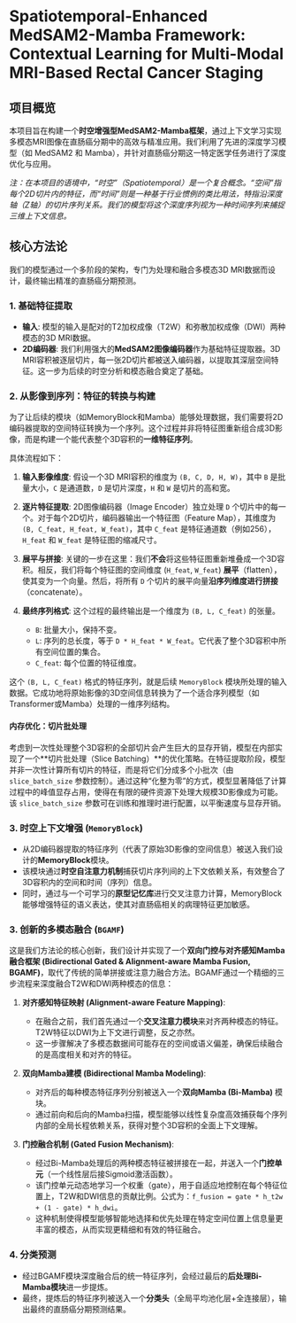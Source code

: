 # Spatiotemporal-Enhanced MedSAM2-Mamba Framework: Contextual Learning for Multi-Modal MRI-Based Rectal Cancer Staging

## 项目概览

本项目旨在构建一个**时空增强型MedSAM2-Mamba框架**，通过上下文学习实现多模态MRI图像在直肠癌分期中的高效与精准应用。我们利用了先进的深度学习模型（如 MedSAM2 和 Mamba），并针对直肠癌分期这一特定医学任务进行了深度优化与应用。

*注：在本项目的语境中，“时空”（Spatiotemporal）是一个复合概念。“空间”指每个2D切片内的特征，而“时间”则是一种基于行业惯例的类比用法，特指沿深度轴（Z轴）的切片序列关系。我们的模型将这个深度序列视为一种时间序列来捕捉三维上下文信息。*

## 核心方法论

我们的模型通过一个多阶段的架构，专门为处理和融合多模态3D MRI数据而设计，最终输出精准的直肠癌分期预测。

### 1. 基础特征提取

-   **输入**: 模型的输入是配对的T2加权成像（T2W）和弥散加权成像（DWI）两种模态的3D MRI数据。
-   **2D编码器**: 我们利用强大的**MedSAM2图像编码器**作为基础特征提取器。3D MRI容积被逐层切片，每一张2D切片都被送入编码器，以提取其深层空间特征。这一步为后续的时空分析和模态融合奠定了基础。

### 2. 从影像到序列：特征的转换与构建

为了让后续的模块（如MemoryBlock和Mamba）能够处理数据，我们需要将2D编码器提取的空间特征转换为一个序列。这个过程并非将特征图重新组合成3D影像，而是构建一个能代表整个3D容积的**一维特征序列**。

具体流程如下：

1.  **输入影像维度**: 假设一个3D MRI容积的维度为 `(B, C, D, H, W)`，其中 `B` 是批量大小，`C` 是通道数，`D` 是切片深度，`H` 和 `W` 是切片的高和宽。

2.  **逐片特征提取**: 2D图像编码器（Image Encoder）独立处理 `D` 个切片中的每一个。对于每个2D切片，编码器输出一个特征图（Feature Map），其维度为 `(B, C_feat, H_feat, W_feat)`，其中 `C_feat` 是特征通道数（例如256），`H_feat` 和 `W_feat` 是特征图的缩减尺寸。

3.  **展平与拼接**: 关键的一步在这里：我们**不会**将这些特征图重新堆叠成一个3D容积。相反，我们将每个特征图的空间维度 (`H_feat`, `W_feat`) **展平**（flatten），使其变为一个向量。然后，将所有 `D` 个切片的展平向量**沿序列维度进行拼接**（concatenate）。

4.  **最终序列格式**: 这个过程的最终输出是一个维度为 `(B, L, C_feat)` 的张量。
    -   `B`: 批量大小，保持不变。
    -   `L`: 序列的总长度，等于 `D * H_feat * W_feat`。它代表了整个3D容积中所有空间位置的集合。
    -   `C_feat`: 每个位置的特征维度。

这个 `(B, L, C_feat)` 格式的特征序列，就是后续 `MemoryBlock` 模块所处理的输入数据。它成功地将原始影像的3D空间信息转换为了一个适合序列模型（如Transformer或Mamba）处理的一维序列结构。

#### 内存优化：切片批处理

考虑到一次性处理整个3D容积的全部切片会产生巨大的显存开销，模型在内部实现了一个**切片批处理（Slice Batching）**的优化策略。在特征提取阶段，模型并非一次性计算所有切片的特征，而是将它们分成多个小批次（由 `slice_batch_size` 参数控制）。通过这种“化整为零”的方式，模型显著降低了计算过程中的峰值显存占用，使得在有限的硬件资源下处理大规模3D影像成为可能。该 `slice_batch_size` 参数可在训练和推理时进行配置，以平衡速度与显存开销。

### 3. 时空上下文增强 (`MemoryBlock`)

-   从2D编码器提取的特征序列（代表了原始3D影像的空间信息）被送入我们设计的**MemoryBlock**模块。
-   该模块通过**时空自注意力机制**捕获切片序列间的上下文依赖关系，有效整合了3D容积内的空间和时间（序列）信息。
-   同时，通过与一个可学习的**原型记忆库**进行交叉注意力计算，MemoryBlock能够增强特征的语义表达，使其对直肠癌相关的病理特征更加敏感。

### 3. 创新的多模态融合 (`BGAMF`)

这是我们方法论的核心创新，我们设计并实现了一个**双向门控与对齐感知Mamba融合框架 (Bidirectional Gated & Alignment-aware Mamba Fusion, BGAMF)**，取代了传统的简单拼接或注意力融合方法。BGAMF通过一个精细的三步流程来深度融合T2W和DWI两种模态的信息：

1.  **对齐感知特征映射 (Alignment-aware Feature Mapping)**:
    -   在融合之前，我们首先通过一个**交叉注意力模块**来对齐两种模态的特征。T2W特征以DWI为上下文进行调整，反之亦然。
    -   这一步骤解决了多模态数据间可能存在的空间或语义偏差，确保后续融合的是高度相关和对齐的特征。

2.  **双向Mamba建模 (Bidirectional Mamba Modeling)**:
    -   对齐后的每种模态特征序列分别被送入一个**双向Mamba (Bi-Mamba)** 模块。
    -   通过前向和后向的Mamba扫描，模型能够以线性复杂度高效捕获每个序列内部的全局长程依赖关系，获得对整个3D容积的全面上下文理解。

3.  **门控融合机制 (Gated Fusion Mechanism)**:
    -   经过Bi-Mamba处理后的两种模态特征被拼接在一起，并送入一个**门控单元**（一个线性层后接Sigmoid激活函数）。
    -   该门控单元动态地学习一个权重（gate），用于自适应地控制在每个特征位置上，T2W和DWI信息的贡献比例。公式为：`f_fusion = gate * h_t2w + (1 - gate) * h_dwi`。
    -   这种机制使得模型能够智能地选择和优先处理在特定空间位置上信息量更丰富的模态，从而实现更精细和有效的特征融合。

### 4. 分类预测

-   经过BGAMF模块深度融合后的统一特征序列，会经过最后的**后处理Bi-Mamba模块**进一步提炼。
-   最终，提炼后的特征序列被送入一个**分类头**（全局平均池化层+全连接层），输出最终的直肠癌分期预测结果。
